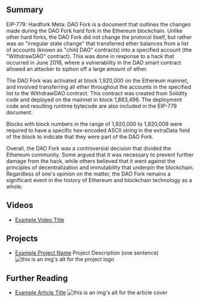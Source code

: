 ## Summary

EIP-779: Hardfork Meta: DAO Fork is a document that outlines the changes made during the DAO Fork hard fork in the Ethereum blockchain. Unlike other hard forks, the DAO Fork did not change the protocol itself, but rather was an "irregular state change" that transferred ether balances from a list of accounts (known as "child DAO" contracts) into a specified account (the "WithdrawDAO" contract). This was done in response to a hack that occurred in June 2016, where a vulnerability in the DAO smart contract allowed an attacker to siphon off a large amount of ether.

The DAO Fork was activated at block 1,920,000 on the Ethereum mainnet, and involved transferring all ether throughout the accounts in the specified list to the WithdrawDAO contract. This contract was created from Solidity code and deployed on the mainnet in block 1,883,496. The deployment code and resulting runtime bytecode are also included in the EIP-779 document.

Blocks with block numbers in the range of 1,920,000 to 1,920,009 were required to have a specific hex-encoded ASCII string in the extraData field of the block to indicate that they were part of the DAO Fork.

Overall, the DAO Fork was a controversial decision that divided the Ethereum community. Some argued that it was necessary to prevent further damage from the hack, while others believed that it went against the principles of decentralization and immutability that underpin the blockchain. Regardless of one's opinion on the matter, the DAO Fork remains a significant event in the history of Ethereum and blockchain technology as a whole.

## Videos

- [Example Video Title](https://www.youtube.com/watch?v=TDGq4aeevgY)

## Projects

- [Example Project Name](https://xxxx.xxx/xxxxx) Project Description (one sentence) ![this is an img's alt for the project logo](https://xxxx.xxx/project-logo.xxx)

## Further Reading

- [Example Article Title](https://xxxx.xxx/xxxxx) ![this is an img's alt for the article cover](https://xxxx.xxx/article-cover.xxx)
